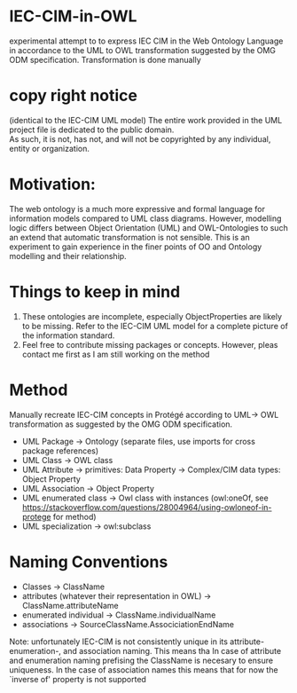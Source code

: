 # IEC-CIM-in-OWL
experimental  attempt to to express IEC CIM in the Web Ontology Language in accordance to the UML to 
OWL transformation suggested by the OMG ODM specification. Transformation is done manually

# copy right notice
(identical to the IEC-CIM UML model) 
The entire work provided in the UML project file is dedicated to the public domain.  
As such, it is not, has not, and will not be copyrighted by any individual, entity or organization.


# Motivation: 
The web ontology is a much more expressive and formal language for information models compared
to UML class diagrams. However, modelling logic differs between Object Orientation (UML) and OWL-Ontologies
to such an extend that automatic transformation is not sensible. This is an experiment to gain experience in
the finer points of OO and Ontology modelling and their relationship.


# Things to keep in mind 
1) These ontologies are incomplete, especially ObjectProperties are likely to be missing. Refer to the IEC-CIM UML 
model for a complete picture of the information standard.
2) Feel free to contribute missing packages or concepts. However, pleas contact me first as I am still working on the method

# Method
Manually recreate IEC-CIM concepts in Protégé according to UML-> OWL transformation as suggested by the OMG ODM specification.

- UML Package          ->   Ontology (separate files, use imports for cross package references)
- UML Class            ->   OWL class
- UML Attribute        ->   primitives: Data Property
                       ->   Complex/CIM data types: Object Property
- UML Association      ->   Object Property 
- UML enumerated class ->   Owl class with instances (owl:oneOf, see https://stackoverflow.com/questions/28004964/using-owloneof-in-protege for method)
- UML specialization   ->   owl:subclass


# Naming Conventions
- Classes                                             -> ClassName
- attributes (whatever their representation in OWL)   -> ClassName.attributeName 
- enumerated individual                               -> ClassName.individualName
- associations                                        -> SourceClassName.AssociciationEndName 

Note: unfortunately IEC-CIM is not consistently unique in its attribute- enumeration-, and association naming. This means tha
In case of attribute and enumeration naming prefising the ClassName is necesary to ensure uniqueness. In the case of association names 
this means that for now the `inverse of' property is not supported 
